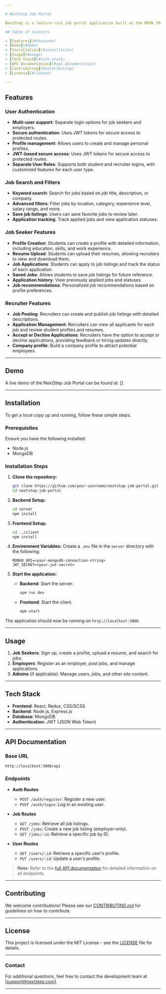 ```yaml
---

# NextStep Job Portal

NextStep is a feature-rich job portal application built on the MERN (MongoDB, Express, React, Node.js) stack. It offers a seamless experience for job seekers and employers alike, featuring user authentication, dynamic search and filtering options, and an intuitive interface to simplify the job search and hiring process.

## Table of Contents

- [Features](#features)
- [Demo](#demo)
- [Installation](#installation)
- [Usage](#usage)
- [Tech Stack](#tech-stack)
- [API Documentation](#api-documentation)
- [Contributing](#contributing)
- [License](#license)

---
```


## Features

### User Authentication

- **Multi-user support**: Separate login options for job seekers and employers.
- **Secure authentication**: Uses JWT tokens for secure access to protected routes.
- **Profile management**: Allows users to create and manage personal profiles.
- **JWT-based secure access**: Uses JWT tokens for secure access to protected routes.
- **Separate User Roles**: Supports both student and recruiter logins, with customized features for each user type.

### Job Search and Filters

- **Keyword search**: Search for jobs based on job title, description, or company.
- **Advanced filters**: Filter jobs by location, category, experience level, salary range, and more.
- **Save job listings**: Users can save favorite jobs to review later.
- **Application tracking**: Track applied jobs and view application statuses.

### Job Seeker Features

- **Profile Creation**: Students can create a profile with detailed information, including education, skills, and work experience.
- **Resume Upload**: Students can upload their resumes, allowing recruiters to view and download them.
- **Job Applications**: Students can apply to job listings and track the status of each application.
- **Saved Jobs**: Allows students to save job listings for future reference.
- **Application history**: View previously applied jobs and statuses.
- **Job recommendations**: Personalized job recommendations based on profile preferences.

### Recruiter Features

- **Job Posting**: Recruiters can create and publish job listings with detailed descriptions.
- **Application Management**: Recruiters can view all applicants for each job and review student profiles and resumes.
- **Accept or Decline Applications**: Recruiters have the option to accept or decline applications, providing feedback or hiring updates directly.
- **Company profile**: Build a company profile to attract potential employees.

---

## Demo

A live demo of the NextStep Job Portal can be found at: []

---

## Installation

To get a local copy up and running, follow these simple steps.

### Prerequisites

Ensure you have the following installed:

- Node.js
- MongoDB

### Installation Steps

1. **Clone the repository:**

   ```bash
   git clone https://github.com/your-username/nextstep-job-portal.git
   cd nextstep-job-portal
   ```

2. **Backend Setup:**

   ```bash
   cd server
   npm install
   ```

3. **Frontend Setup:**

   ```bash
   cd ../client
   npm install
   ```

4. **Environment Variables:**
   Create a `.env` file in the `server` directory with the following:

   ```env
   MONGO_URI=<your-mongodb-connection-string>
   JWT_SECRET=<your-jwt-secret>
   ```

5. **Start the application:**

   - **Backend**: Start the server.

     ```bash
     npm run dev
     ```

   - **Frontend**: Start the client.
     ```bash
     npm start
     ```

The application should now be running on `http://localhost:3000`.

---

## Usage

1. **Job Seekers**: Sign up, create a profile, upload a resume, and search for jobs.
2. **Employers**: Register as an employer, post jobs, and manage applications.
3. **Admins** (if applicable): Manage users, jobs, and other site content.

---

## Tech Stack

- **Frontend**: React, Redux, CSS/SCSS
- **Backend**: Node.js, Express.js
- **Database**: MongoDB
- **Authentication**: JWT (JSON Web Token)

---

## API Documentation

### Base URL

`http://localhost:5000/api`

### Endpoints

- **Auth Routes**

  - `POST /auth/register`: Register a new user.
  - `POST /auth/login`: Log in an existing user.

- **Job Routes**

  - `GET /jobs`: Retrieve all job listings.
  - `POST /jobs`: Create a new job listing (employer-only).
  - `GET /jobs/:id`: Retrieve a specific job by ID.

- **User Routes**
  - `GET /users/:id`: Retrieve a specific user’s profile.
  - `PUT /users/:id`: Update a user’s profile.

> **Note**: Refer to the [full API documentation](API_DOCUMENTATION.md) for detailed information on all endpoints.

---

## Contributing

We welcome contributions! Please see our [CONTRIBUTING.md](CONTRIBUTING.md) for guidelines on how to contribute.

---

## License

This project is licensed under the MIT License - see the [LICENSE](LICENSE) file for details.

---

### Contact

For additional questions, feel free to contact the development team at [support@nextstep.com].

---
